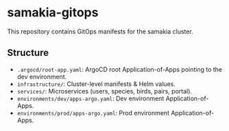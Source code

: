# samakia-gitops

This repository contains GitOps manifests for the samakia cluster.

## Structure

- `.argocd/root-app.yaml`: ArgoCD root Application-of-Apps pointing to the dev environment.
- `infrastructure/`: Cluster-level manifests & Helm values.
- `services/`: Microservices (users, species, birds, pairs, portal).
- `environments/dev/apps-argo.yaml`: Dev environment Application-of-Apps.
- `environments/prod/apps-argo.yaml`: Prod environment Application-of-Apps.
